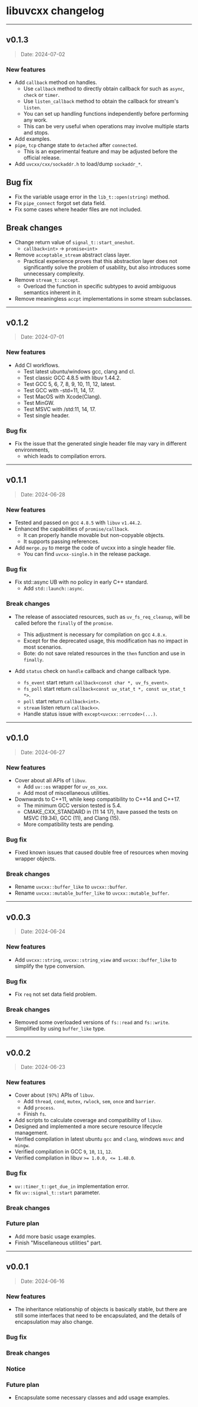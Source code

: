 # libuvcxx changelog

--------------------------------

## v0.1.3

> Date: 2024-07-02

### New features

- Add `callback` method on handles.
    - Use `callback` method to directly obtain callback for such as `async`, `check` or `timer`.
    - Use `listen_callback` method to obtain the callback for stream's `listen`.
    - You can set up handling functions independently before performing any work.
    - This can be very useful when operations may involve multiple starts and stops.
- Add examples.
- `pipe`, `tcp` change state to `detached` after `connected`.
    - This is an experimental feature and may be adjusted before the official release.
- Add `uvcxx/cxx/sockaddr.h` to load/dump `sockaddr_*`.

## Bug fix

- Fix the variable usage error in the `lib_t::open(string)` method.
- Fix `pipe_connect` forgot set data field.
- Fix some cases where header files are not included.

## Break changes

- Change return value of `signal_t::start_oneshot`.
    - `callback<int>` -> `promise<int>`
- Remove `acceptable_stream` abstract class layer.
    - Practical experience proves that this abstraction layer does not significantly solve the problem of usability,
      but also introduces some unnecessary complexity.
- Remove `stream_t::accept`.
    - Overload the function in specific subtypes to avoid ambiguous semantics inherent in it.
- Remove meaningless `accpt` implementations in some stream subclasses.

--------------------------------

## v0.1.2

> Date: 2024-07-01

### New features

- Add CI workflows.
    - Test latest ubuntu/windows gcc, clang and cl.
    - Test classic GCC 4.8.5 with libuv 1.44.2.
    - Test GCC 5, 6, 7, 8, 9, 10, 11, 12, latest.
    - Test GCC with -std=11, 14, 17.
    - Test MacOS with Xcode(Clang).
    - Test MinGW.
    - Test MSVC with /std:11, 14, 17.
    - Test single header.

### Bug fix

- Fix the issue that the generated single header file may vary in different environments,
    - which leads to compilation errors.

--------------------------------

## v0.1.1

> Date: 2024-06-28

### New features

- Tested and passed on gcc `4.8.5` with `libuv` `v1.44.2`.
- Enhanced the capabilities of `promise/callback`.
    - It can properly handle movable but non-copyable objects.
    - It supports passing references.
- Add `merge.py` to merge the code of uvcxx into a single header file.
    - You can find `uvcxx-single.h` in the release package.

### Bug fix

- Fix std::async UB with no policy in early C++ standard.
    - Add `std::launch::async`.

### Break changes

- The release of associated resources, such as `uv_fs_req_cleanup`, will be called before the `finally` of
  the `promise`.
    - This adjustment is necessary for compilation on gcc `4.8.x`.
    - Except for the deprecated usage, this modification has no impact in most scenarios.
    - Bote: do not save related resources in the `then` function and use in `finally`.

- Add `status` check on `handle` callback and change callback type.
    - `fs_event` start return `callback<const char *, uv_fs_event>`.
    - `fs_poll` start return `callback<const uv_stat_t *, const uv_stat_t *>`.
    - `poll` start return `callback<int>`.
    - `stream` listen return `callback<>`.
    - Handle status issue with `except<uvcxx::errcode>(...)`.

--------------------------------

## v0.1.0

> Date: 2024-06-27

### New features

- Cover about all APIs of `libuv`.
    - Add `uv::os` wrapper for `uv_os_xxx`.
    - Add most of miscellaneous utilities.
- Downwards to C++11, while keep compatibility to C++14 and C++17.
    - The minimum GCC version tested is 5.4.
    - CMAKE_CXX_STANDARD in (11 14 17), have passed the tests on MSVC (19.34), GCC (11), and Clang (15).
    - More compatibility tests are pending.

### Bug fix

- Fixed known issues that caused double free of resources when moving wrapper objects.

### Break changes

- Rename `uvcxx::buffer_like` to `uvcxx::buffer`.
- Rename `uvcxx::mutable_buffer_like` to `uvcxx::mutable_buffer`.

--------------------------------

## v0.0.3

> Date: 2024-06-24

### New features

- Add `uvcxx::string`, `uvcxx::string_view` and `uvcxx::buffer_like` to simplify the type conversion.

### Bug fix

- Fix `req` not set data field problem.

### Break changes

- Removed some overloaded versions of `fs::read` and `fs::write`. Simplified by using `buffer_like` type.

--------------------------------

## v0.0.2

> Date: 2024-06-23

### New features

- Cover about `[97%]` APIs of `libuv`.
    - Add `thread`, `cond`, `mutex`, `rwlock`, `sem`, `once` and `barrier`.
    - Add `process`.
    - Finish `fs`.
- Add scripts to calculate coverage and compatibility of `libuv`.
- Designed and implemented a more secure resource lifecycle management.
- Verified compilation in latest ubuntu `gcc` and `clang`, windows `msvc` and `mingw`.
- Verified compilation in GCC `9`, `10`, `11`, `12`.
- Verified compilation in libuv `>= 1.0.0, <= 1.48.0`.

### Bug fix

- `uv::timer_t::get_due_in` implementation error.
- fix `uv::signal_t::start` parameter.

### Break changes

### Future plan

- Add more basic usage examples.
- Finish "Miscellaneous utilities" part.

--------------------------------

## v0.0.1

> Date: 2024-06-16

### New features

- The inheritance relationship of objects is basically stable, but there are still some interfaces that need to be
  encapsulated, and the details of encapsulation may also change.

### Bug fix

### Break changes

### Notice

### Future plan

- Encapsulate some necessary classes and add usage examples.
